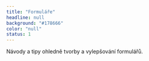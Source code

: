 ```yaml
---
title: "Formuláře"
headline: null
background: "#178666"
color: "null"
status: 1
---
```


<p>Návody a tipy ohledně tvorby a vylepšování formulářů.